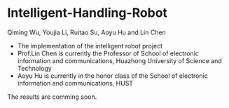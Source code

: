 # Intelligent-Handling-Robot
Qiming Wu, Youjia Li, Ruitao Su, Aoyu Hu and Lin Chen

* The implementation of the intelligent robot project
* Prof.Lin Chen is currently the Professor of School of electronic information and communications, Huazhong University of Science and Technology
* Aoyu Hu is currently in the honor class of the School of electronic information and communications, HUST

The results are comming soon.

